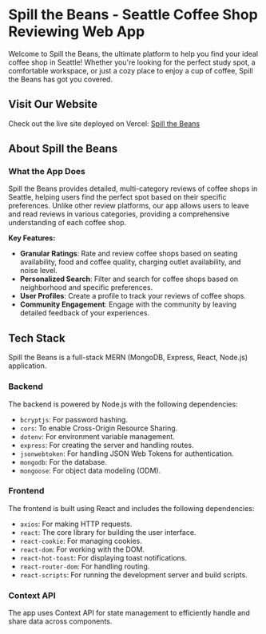 # Spill the Beans - Seattle Coffee Shop Reviewing Web App

Welcome to Spill the Beans, the ultimate platform to help you find your ideal coffee shop in Seattle! Whether you're looking for the perfect study spot, a comfortable workspace, or just a cozy place to enjoy a cup of coffee, Spill the Beans has got you covered.

## Visit Our Website

Check out the live site deployed on Vercel: [Spill the Beans](https://spill-the-beans-hazel.vercel.app/)

## About Spill the Beans
### What the App Does
Spill the Beans provides detailed, multi-category reviews of coffee shops in Seattle, helping users find the perfect spot based on their specific preferences. Unlike other review platforms, our app allows users to leave and read reviews in various categories, providing a comprehensive understanding of each coffee shop.

**Key Features:**
- **Granular Ratings**: Rate and review coffee shops based on seating availability, food and coffee quality, charging outlet availability, and noise level.
- **Personalized Search**: Filter and search for coffee shops based on neighborhood and specific preferences.
- **User Profiles**: Create a profile to track your reviews of coffee shops.
- **Community Engagement**: Engage with the community by leaving detailed feedback of your experiences.

## Tech Stack
Spill the Beans is a full-stack MERN (MongoDB, Express, React, Node.js) application.
### Backend
The backend is powered by Node.js with the following dependencies:
- `bcryptjs`: For password hashing.
- `cors`: To enable Cross-Origin Resource Sharing.
- `dotenv`: For environment variable management.
- `express`: For creating the server and handling routes.
- `jsonwebtoken`: For handling JSON Web Tokens for authentication.
- `mongodb`: For the database.
- `mongoose`: For object data modeling (ODM).

### Frontend
The frontend is built using React and includes the following dependencies:
- `axios`: For making HTTP requests.
- `react`: The core library for building the user interface.
- `react-cookie`: For managing cookies.
- `react-dom`: For working with the DOM.
- `react-hot-toast`: For displaying toast notifications.
- `react-router-dom`: For handling routing.
- `react-scripts`: For running the development server and build scripts.

### Context API
The app uses Context API for state management to efficiently handle and share data across components.
